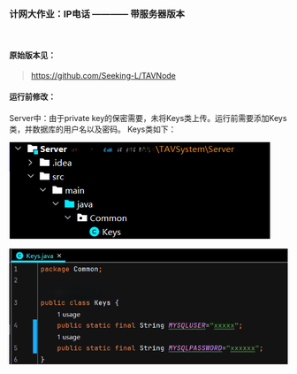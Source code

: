 ### 计网大作业：IP电话  ———— 带服务器版本
<br>

#### 原始版本见：
> https://github.com/Seeking-L/TAVNode

#### 运行前修改：
Server中：由于private key的保密需要，未将Keys类上传。运行前需要添加Keys类，并数据库的用户名以及密码。 Keys类如下：

![image](READMEImgs/1.png)

![image](READMEImgs/2.png)
